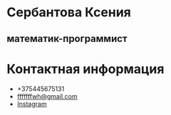 # Сербантова Ксения
## математик-программист
# Контактная информация
* +375445675131
* fffffffwh@gmail.com
* [Instagram](https://www.instagram.com/_broken_fridge/)
